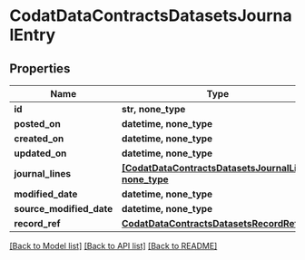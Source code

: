 # CodatDataContractsDatasetsJournalEntry


## Properties
Name | Type | Description | Notes
------------ | ------------- | ------------- | -------------
**id** | **str, none_type** |  | [optional] 
**posted_on** | **datetime, none_type** |  | [optional] 
**created_on** | **datetime, none_type** |  | [optional] 
**updated_on** | **datetime, none_type** |  | [optional] 
**journal_lines** | [**[CodatDataContractsDatasetsJournalLine], none_type**](CodatDataContractsDatasetsJournalLine.md) |  | [optional] 
**modified_date** | **datetime, none_type** |  | [optional] 
**source_modified_date** | **datetime, none_type** |  | [optional] 
**record_ref** | [**CodatDataContractsDatasetsRecordRef**](CodatDataContractsDatasetsRecordRef.md) |  | [optional] 

[[Back to Model list]](../README.md#documentation-for-models) [[Back to API list]](../README.md#documentation-for-api-endpoints) [[Back to README]](../README.md)


